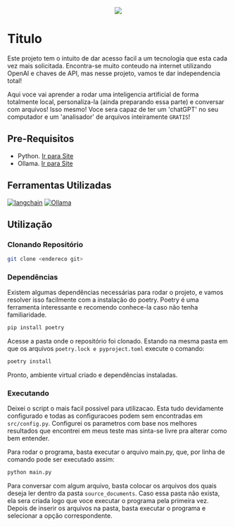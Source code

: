 
<p align="center"><img src="https://img.shields.io/badge/Blinhares-white?logo=github&logoColor=181717&style=for-the-badge&label=git" /><p align="center">

# Titulo

Este projeto tem o intuito de dar acesso facil a um tecnologia que esta cada vez mais solicitada.
Encontra-se muito conteudo na internet utilizando OpenAI e chaves de API, mas nesse projeto, vamos te dar independencia total!

Aqui voce vai aprender a rodar uma inteligencia artificial de forma totalmente local, personaliza-la (ainda preparando essa parte) e conversar com arquivos! Isso mesmo! Voce sera capaz de ter um 'chatGPT' no seu computador e um 'analisador' de arquivos inteiramente `GRATIS`!

## Pre-Requisitos

- Python. [Ir para Site](https://www.python.org/)
- Ollama. [Ir para Site](https://ollama.com/)

## Ferramentas Utilizadas

[![langchain](https://python.langchain.com/v0.2/img/brand/wordmark-dark.png)](https://python.langchain.com/v0.2/docs/introduction/)
[![Ollama](https://ollama.com/public/ollama.png)](https://ollama.com/)

## Utilização

### Clonando Repositório

```bash
git clone <endereco git>
```

### Dependências

Existem algumas dependências necessárias para rodar o projeto, e vamos resolver isso facilmente com a instalação do poetry. Poetry é uma ferramenta interessante e recomendo conhece-la caso não tenha familiaridade.

```bash
pip install poetry
```

Acesse a pasta onde o repositório foi clonado. Estando na mesma pasta em que os arquivos `poetry.lock e pyproject.toml` execute o comando:

```bash
poetry install
```

Pronto, ambiente virtual criado e dependências instaladas.

### Executando

Deixei o script o mais facil possivel para utilizacao. Esta tudo devidamente configurado e todas as configuracoes podem sem encontradas em `src/config.py`.
Configurei os parametros com base nos melhores resultados que encontrei em meus teste mas sinta-se livre pra alterar como bem entender.

Para rodar o programa, basta executar o arquivo main.py, que, por linha de comando pode ser executado assim:

```bash
python main.py
```

Para conversar com algum arquivo, basta colocar os arquivos dos quais deseja ler dentro da pasta `source_documents`. Caso essa pasta não exista, ela sera criada logo que voce executar o programa pela primeira vez. Depois de inserir os arquivos na pasta, basta executar o programa e selecionar a opção correspondente.

